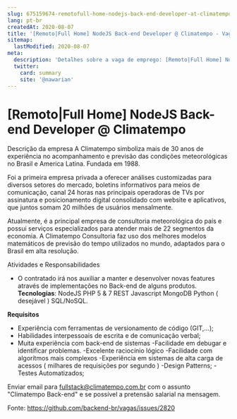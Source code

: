 ```yaml
---
slug: 675159674-remotofull-home-nodejs-back-end-developer-at-climatempo
lang: pt-br
createdAt: 2020-08-07
title: '[Remoto|Full Home] NodeJS Back-end Developer @ Climatempo - Vaga de Emprego'
sitemap:
  lastModified: 2020-08-07
meta:
  description: 'Detalhes sobre a vaga de emprego: [Remoto|Full Home] NodeJS Back-end Developer @ Climatempo'
  twitter:
    card: summary
    site: '@nawarian'
---
```


# [Remoto|Full Home] NodeJS Back-end Developer @ Climatempo

Descrição da empresa
A Climatempo simboliza mais de 30 anos de experiência no acompanhamento e previsão das condições meteorológicas no Brasil e America Latina. Fundada em 1988.

Foi a primeira empresa privada a oferecer análises customizadas para diversos setores do mercado, boletins informativos para meios de comunicação, canal 24 horas nas principais operadoras de TVs por assinatura e posicionamento digital consolidado com website e aplicativos, que juntos somam 20 milhões de usuários mensalmente.

Atualmente, é a principal empresa de consultoria meteorológica do país e possui serviços especializados para atender mais de 22 segmentos da economia. A Climatempo Consultoria faz uso dos melhores modelos matemáticos de previsão do tempo utilizados no mundo, adaptados para o Brasil em alta resolução.

Atividades e Responsabilidades
- O contratado irá nos auxiliar a manter e desenvolver novas features através de implementações no Back-end de alguns produtos.
**Tecnologias**:
NodeJS
PHP 5 & 7
REST
Javascript
MongoDB
Python ( desejável )
SQL/NoSQL.

**Requisitos**
- Experiência com ferramentas de versionamento de código (GIT,...);
- Habilidades interpessoais de escrita e de comunicação verbal;
- Muita experiência com back-end de sistemas
-Facilidade em debugar e identificar problemas.
-Excelente raciocínio lógico
-Facilidade com algorítmos mais complexos
-Experiência em sistemas de alta carga de acessos ( milhares de requisições por segundo )
-Design Patterns;
-Testes Automatizados;

Enviar email para fullstack@climatempo.com.br com o assunto "Climatempo Back-end" e se possível a pretensão salarial na mensagem.

Fonte: https://github.com/backend-br/vagas/issues/2820